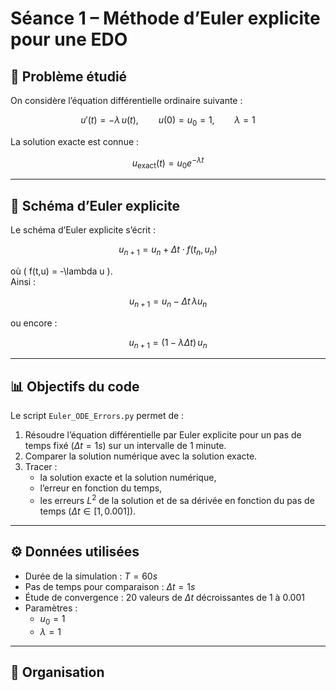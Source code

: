 # Séance 1 – Méthode d’Euler explicite pour une EDO

## 📘 Problème étudié
On considère l’équation différentielle ordinaire suivante :

$$
u'(t) = -\lambda\,u(t),\qquad u(0)=u_0=1,\qquad \lambda=1
$$

La solution exacte est connue :

$$
u_{\text{exact}}(t) = u_0 e^{-\lambda t}
$$

---

## 🔹 Schéma d’Euler explicite
Le schéma d’Euler explicite s’écrit :

$$
u_{n+1} = u_n + \Delta t \cdot f(t_n, u_n)
$$

où \( f(t,u) = -\lambda u \).  
Ainsi :

$$
u_{n+1} = u_n - \Delta t \, \lambda u_n
$$

ou encore :

$$
u_{n+1} = (1 - \lambda \Delta t)\, u_n
$$

---

## 📊 Objectifs du code
Le script `Euler_ODE_Errors.py` permet de :

1. Résoudre l’équation différentielle par Euler explicite pour un pas de temps fixé ($\Delta t = 1s$) sur un intervalle de 1 minute.  
2. Comparer la solution numérique avec la solution exacte.  
3. Tracer :
   - la solution exacte et la solution numérique,  
   - l’erreur en fonction du temps,  
   - les erreurs $L^2$ de la solution et de sa dérivée en fonction du pas de temps ($\Delta t \in [1, 0.001]$).

---

## ⚙️ Données utilisées
- Durée de la simulation : $T = 60s$  
- Pas de temps pour comparaison : $\Delta t = 1s$  
- Étude de convergence : 20 valeurs de $\Delta t$ décroissantes de 1 à 0.001  
- Paramètres :
  - $u_0 = 1$  
  - $\lambda = 1$

---

## 📂 Organisation
